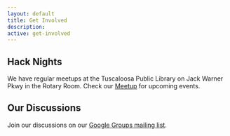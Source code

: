 ```yaml
---
layout: default
title: Get Involved
description: 
active: get-involved
---
```


Hack Nights
-----------
We have regular meetups at the Tuscaloosa Public Library on Jack Warner Pkwy in the Rotary Room. Check our [Meetup](http://meetup.com/Code-for-Tuscaloosa) for upcoming events.

Our Discussions
---------------

Join our discussions on our [Google Groups mailing list](https://groups.google.com/forum/#!forum/code-for-tuscaloosa).
